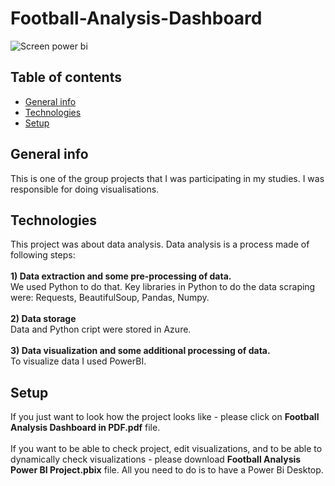 # Football-Analysis-Dashboard

![Screen power bi](https://user-images.githubusercontent.com/46708366/123442949-b668bd80-d5d5-11eb-93e7-7214b14bdb4b.jpg)


## Table of contents
* [General info](#general-info)
* [Technologies](#technologies)
* [Setup](#setup)

## General info
This is one of the group projects that I was participating in my studies. 
I was responsible for doing visualisations. 
	
## Technologies
This project was about data analysis. Data analysis is a process made of following steps: <br />
<br />
**1) Data extraction and some pre-processing of data.**<br />
We used Python to do that. Key libraries in Python to do the data scraping were: Requests, BeautifulSoup, Pandas, Numpy.<br />
<br />
**2) Data storage**<br />
Data and Python cript were stored in Azure.<br />
<br />
**3) Data visualization and some additional processing of data.**<br />
To visualize data I used PowerBI.
	
## Setup
If you just want to look how the project looks like - please click on **Football Analysis Dashboard in PDF.pdf** file. <br />
<br />
If you want to be able to check project, edit visualizations, and to be able to dynamically check visualizations - please download **Football Analysis Power BI Project.pbix**
file. All you need to do is to have a Power Bi Desktop.




